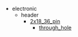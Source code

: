 * electronic
  * header
    * [2x18_36_pin](electronic/header/2x18_36_pin)
      * [through_hole](electronic/header/2x18_36_pin/through_hole)
